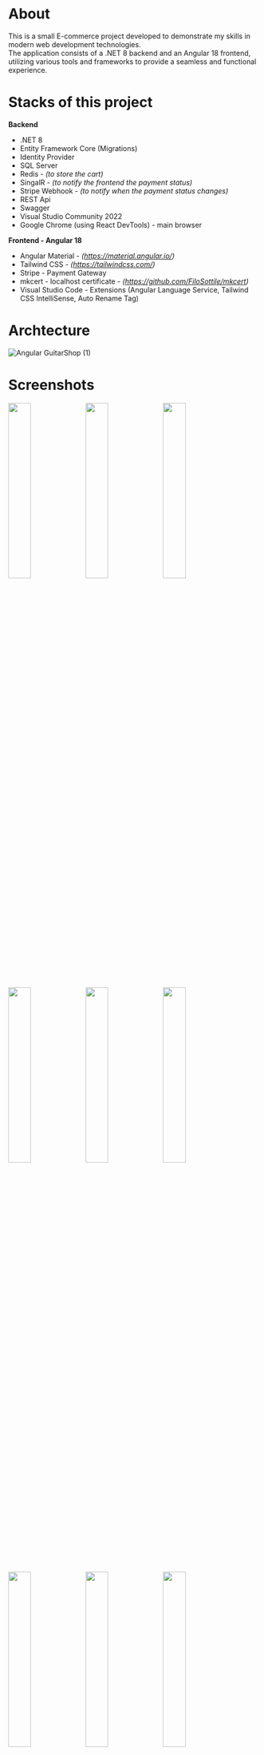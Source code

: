 # About
This is a small E-commerce project developed to demonstrate my skills in modern web development technologies.   
The application consists of a .NET 8 backend and an Angular 18 frontend, utilizing various tools and frameworks to provide a seamless and functional experience.

# Stacks of this project

__Backend__
- .NET 8
- Entity Framework Core (Migrations)
- Identity Provider
- SQL Server
- Redis - _(to store the cart)_
- SingalR - _(to notify the frontend the payment status)_
- Stripe Webhook - _(to notify when the payment status changes)_
- REST Api
- Swagger
- Visual Studio Community 2022
- Google Chrome (using React DevTools) - main browser

  
__Frontend - Angular 18__
- Angular Material - _(https://material.angular.io/)_
- Tailwind CSS - _(https://tailwindcss.com/)_
- Stripe - Payment Gateway
- mkcert - localhost certificate - _(https://github.com/FiloSottile/mkcert)_
- Visual Studio Code - Extensions (Angular Language Service, Tailwind CSS IntelliSense, Auto Rename Tag)

# Archtecture
![Angular GuitarShop (1)](https://github.com/user-attachments/assets/38010718-610a-4e60-be5b-564f5515c3c4)


# Screenshots

<div align="left">
    <img src="screenshots/home.jpg" width="30%">
    <img src="screenshots/cart-empty.jpg" width="30%">
    <img src="screenshots/cart-full.jpg" width="30%">
    <img src="screenshots/catalog-products-filter-search.jpg" width="30%">
    <img src="screenshots/catalog-products-filter-sort.jpg" width="30%">
    <img src="screenshots/catalog-products-filter.jpg" width="30%">
    <img src="screenshots/catalog-products-pagination.jpg" width="30%">
    <img src="screenshots/catalog-products.jpg" width="30%">
    <img src="screenshots/logged-menu.jpg" width="30%">
    <img src="screenshots/logged-order-history-detail.jpg" width="30%">
    <img src="screenshots/logged-order-history.jpg" width="30%">
    <img src="screenshots/login.jpg" width="30%">
    <img src="screenshots/register.jpg" width="30%">
    <img src="screenshots/checkout-address.jpg" width="30%">   
    <img src="screenshots/checkout-shipping.jpg" width="30%">    
    <img src="screenshots/checkout-credit-card.jpg" width="30%">
    <img src="screenshots/checkout-confirmation.jpg" width="30%">    
    <img src="screenshots/checkout-processing.jpg" width="30%">  
    <img src="screenshots/checkout-processed-success.jpg" width="30%">
    <img src="screenshots/stripe-transaction.jpg" width="30%">
</div>

# Backend - Setting up the application

1 - For Database, I'm using SQL Server
![image](https://github.com/user-attachments/assets/4c290918-5e79-4c2a-8aec-0f7910c4bfc8)


2 - For Redis, I created a free database on the website https://cloud.redis.io and connect locally using "Redis Insight"
<div align="left">
  <img src="https://github.com/user-attachments/assets/56ead3aa-eb82-4e20-a21d-d1f9943b885a" width="40%">
  <img src="https://github.com/user-attachments/assets/834f047b-aaca-47f9-bc8c-43b0d4a2badd" width="40%">
</div>

3 - For Gateway Payments, I'm using "Stripe" as development account
<div align="left">
    <img src="https://github.com/user-attachments/assets/9c38809a-4cf9-4452-8050-51706311d21b" width="40%">
    <img src="https://github.com/user-attachments/assets/36a98c9f-ab7a-43f7-8dbb-d6292d89691e" width="40%">
</div>

# Frontend - Setting up the application

1 - Install the Angular Material to work with template components  
```VS Code terminal
ng add @angular/material
```
Choose the options bellow during the angular installation <br>
✔ Choose a prebuilt theme name, or "custom" for a custom theme: Azure/Blue  
✔ Set up global Angular Material typography styles? no  
✔ Include the Angular animations module? Include and enable animations  

2 - Install Tailwind CSS  
```VS Code terminal
npm install -D tailwindcss postcss autoprefixer
```
```VS Code terminal
npx tailwindcss init
```
 
3 - It will generate the file "tailwind.config.js".  
Open it and add the code bellow
```VS Code terminal
/** @type {import('tailwindcss').Config} */
module.exports = {
  content: ["./src/**/*.{html,js}"],
  theme: {
    extend: {},
  },
  plugins: [],
}
```  

4 - Now open the styles.scss and add the code bellow as well  
```VS Code terminal
@tailwind base;
@tailwind components;
@tailwind utilities;
```

5 - Add signalR   
```VS Code terminal
npm install @microsoft/signalr
```

6 - Executes the command bellow to run the application  

```VS Code terminal
stripe listen --forward-to https://localhost:6001/api/v1/payment/webhook -e payment_intent.succeeded
```

```VS Code terminal
ng serve
```

# Frontend - Setting up  Stripe Webhook

1 - Donwload the stripe windows zip file and extract it   
https://docs.stripe.com/stripe-cli?install-method=windows

2 - Open the windows CMD with the download path   
```CMD
cd C:\Users\Wellington\Downloads\stripe_1.22.0_windows_x86_64
```

3 - Exec the stripe.exe
```CMD
stripe.exe
```

4 - Exec the login command
```CMD
stripe login
```   
It will appears a endpoint to access and authorize such as   
"https://dashboard.stripe.com/stripecli/confirm_auth?t=6DLIJiUX8lakQdxKRXcoVH5La191HoNt"

4 - After the authorization you need to run the command following the documentation above   

https://docs.stripe.com/webhooks/quickstart?lang=dotnet

```CMD
stripe listen --forward-to https://localhost:6001/api/v1/payment/webhook -e payment_intent.succeeded
```
It return the "whsec_". Copy it and add in your appsettings.json

# Installing Browser Certificate
Angular works better with a broser certificate. Because of that we need to generate a free localhost certificate

Run the commands bellow to install it.

```VS Code terminal
Set-ExecutionPolicy RemoteSigned -Scope CurrentUser
iwr -useb get.scoop.sh | iex
```

```VS Code terminal
scoop bucket add extras
```  

```VS Code terminal
scoop install mkcert
```

Create a root folder called 'ssl' get inside it  

```VS Code terminal
cd ssl
```  

```VS Code terminal
mkcert -install
```  

```VS Code terminal
mkcert localhost
```  

it will generate the certificates files  
![image](https://github.com/user-attachments/assets/44ba92ab-ab47-42df-a4b8-ffe2c3fd8ed0)

Open the "angular.json" file and add the "options" code bellow inside the property "serve"  
```VS Code terminal
"serve": {
  "builder": "@angular-devkit/build-angular:dev-server",
  "options": {
    "ssl": true,
    "sslCert": "ssl/localhost.pem",
    "sslKey": "ssl/localhost-key.pem"
  },
```  

Run the application using https://localhost:myport

Before certificate  
![image](https://github.com/user-attachments/assets/b71c1f5d-003f-4a3a-98c2-9a8f8e41d2ea)  

After certificate setup  
![image](https://github.com/user-attachments/assets/350d503a-9550-4711-a037-c2592c4457a0)  


# Deploy the application

### Frontend
1 - Create folder where the frontend will publish it.   
In my case I created a file named "wwwroot" inside the application "poc.fullstack.angular.guitarshop.api"

2 - Open the file "angular.json" and change the path where you'll deploy the frontend application in the directory bellow   
projects -> architect -> build -> options -> outputPath
```angular.json
"outputPath": {
   "base": "../poc.fullstack.angular.guitarshop.api/wwwroot",
  "browser": ""
}
```

3 - We also needs to change the propertiies "maximumWarning": "1MB" and "maximumError": "2MB". To avoid error during the angular build.   

4- Run the command bellow to generate the build.
```VS Code
ng buld
```

### Backend
1 - We need to configure the middleware in the Program.cs adding the code bellow

```Program.cs
app.UseDefaultFiles();
app.UseStaticFiles();
```

2 - Add the code bellow befero we created the new controller.
```
app.MapFallbackToController("Index", "Fallback");
```

3 - We also need create a new controller named "FallbackController.cs"
```
public sealed class FallbackController : Controller
{
    public IActionResult Index() =>
        PhysicalFile(Path.Combine(Directory.GetCurrentDirectory(),
            "wwwroot", "index.html"), "text/HTML");
}
```
4 - On the Azure Server, creates a new resource group named "poc-angular-guitarshop-rg"
![image](https://github.com/user-attachments/assets/47d64aeb-6a3d-4dbc-9570-49dcaee1e207)

5 - On the Azure Server, creates a new "Web App"
![image](https://github.com/user-attachments/assets/cc91cdc6-34a2-40b5-a428-aaf3aac9a169)

6 - On the Azure Server, add the "Environment Variables"
![image](https://github.com/user-attachments/assets/f618f92c-4146-4dfe-a2cf-1a0634469670)

7 - On the Azure Server, go to resource group and add the SQL Database
![image](https://github.com/user-attachments/assets/cc12d948-393f-4a1f-8aa2-4a759d68c349)

8 - On the Azure Server, go to resource group, open the Database you've just created and allow your application to access this database
![image](https://github.com/user-attachments/assets/0075edcc-cf5d-465f-9676-e7f0e32760a4)

9 - Access the Stripe Dashboard and configure a new webhook pointing to your address application
![image](https://github.com/user-attachments/assets/885d5a85-e006-49de-a3e8-5f11e73dbbf8)



# CI/CD Deployment - GitHub Actions

1 - On the Azure Server, Recourse Group -> open your "Web App" -> Left menu select Deployment -> Deployment Center -> Select the GitHub as "Source" -> Fill out the form and Save it!
![image](https://github.com/user-attachments/assets/5cb88143-47b8-4b30-8a0c-7d87efaa9ed6)

2 - It will create the file ".yml" on the folder ".github/worklow" on your GitHub repository
![image](https://github.com/user-attachments/assets/74cc324b-97d8-412a-9326-7271ae8d33f8)

3 - Click on tab "Actions" and you'll see all the branch "main" triggered
![image](https://github.com/user-attachments/assets/0f78c854-3092-4cdd-a2fd-5d916b77a866)

4 - On Azure Server, go to Web App and get the address of your application. Now your application is running!
![image](https://github.com/user-attachments/assets/1a21c543-c121-4ff6-9e09-7b380e83ae34)


